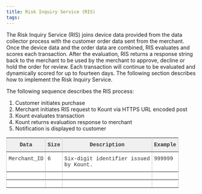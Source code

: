 ```yaml
---
title: Risk Inquiry Service (RIS)
tags:
---
```


The Risk Inquiry Service (RIS) joins device data provided from the data collector process with the customer order data sent from the merchant. Once the device data and the order data are combined, RIS evaluates and scores each transaction. After the evaluation, RIS returns a response string back to the merchant to be used by the merchant to approve, decline or hold the order for review. Each transaction will continue to be evaluated and dynamically scored for up to fourteen days. The following section describes how to implement the Risk Inquiry Service.

The following sequence describes the RIS process:
1.	Customer initiates purchase
2.	Merchant initiates RIS request to Kount via HTTPS URL encoded post
3.	Kount evaluates transaction
4.	Kount returns evaluation response to merchant
5.	Notification is displayed to customer

<style type="text/css">
.tg  {border-collapse:collapse;border-spacing:0;border-color:#ccc;}
.tg td{font-family:Arial, sans-serif;font-size:14px;padding:10px 5px;border-style:solid;border-width:1px;overflow:hidden;word-break:normal;border-color:#ccc;color:#333;background-color:#fff;}
.tg th{font-family:Arial, sans-serif;font-size:14px;font-weight:normal;padding:10px 5px;border-style:solid;border-width:1px;overflow:hidden;word-break:normal;border-color:#ccc;color:#333;background-color:#f0f0f0;}
.tg .tg-0y7w{font-weight:bold;font-family:"Courier New", Courier, monospace !important;;border-color:inherit;text-align:center;vertical-align:top}
.tg .tg-9gth{font-family:"Courier New", Courier, monospace !important;;border-color:inherit;text-align:left;vertical-align:top}
</style>
<table class="tg">
  <tr>
    <th class="tg-0y7w">Data</th>
    <th class="tg-0y7w">Size</th>
    <th class="tg-0y7w">Description</th>
    <th class="tg-0y7w">Example</th>
  </tr>
  <tr>
    <td class="tg-9gth">Merchant_ID</td>
    <td class="tg-9gth">6</td>
    <td class="tg-9gth">Six-digit identifier issued<br>by Kount.</td>
    <td class="tg-9gth">999999</td>
  </tr>
  <tr>
    <td class="tg-9gth"></td>
    <td class="tg-9gth"></td>
    <td class="tg-9gth"></td>
    <td class="tg-9gth"></td>
  </tr>
  <tr>
    <td class="tg-9gth"></td>
    <td class="tg-9gth"></td>
    <td class="tg-9gth"></td>
    <td class="tg-9gth"></td>
  </tr>
</table>
